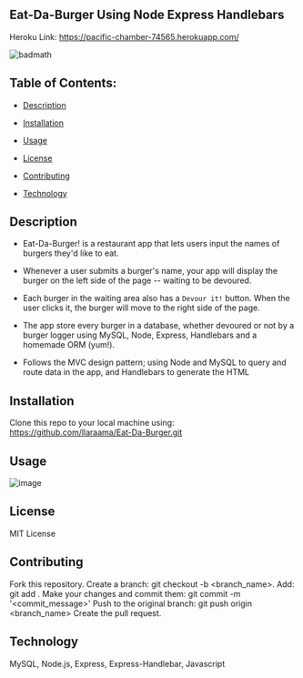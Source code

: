## Eat-Da-Burger Using Node Express Handlebars

Heroku Link: https://pacific-chamber-74565.herokuapp.com/

![badmath](https://img.shields.io/github/languages/top/llaraama/Eat-Da-Burger)
 
 ## Table of Contents:
  * [Description](#Description)
  
  * [Installation](#Installation)

  * [Usage](#Usage)

  * [License](#License)

  * [Contributing](#Contributing)

  * [Technology](#Technology)


## Description

* Eat-Da-Burger! is a restaurant app that lets users input the names of burgers they'd like to eat.

* Whenever a user submits a burger's name, your app will display the burger on the left side of the page -- waiting to be devoured.

* Each burger in the waiting area also has a `Devour it!` button. When the user clicks it, the burger will move to the right side of the page.

* The app store every burger in a database, whether devoured or not by a burger logger using MySQL, Node, Express, Handlebars and a homemade ORM (yum!).

* Follows the MVC design pattern; using Node and MySQL to query and route data in the app, and Handlebars to generate the HTML


## Installation
Clone this repo to your local machine using: https://github.com/llaraama/Eat-Da-Burger.git

## Usage
![image](https://user-images.githubusercontent.com/62354759/88743800-96a1ee80-d113-11ea-9e06-23313783bb60.png)

## License 
MIT License 

## Contributing 
Fork this repository. Create a branch: git checkout -b <branch_name>. Add: git add . Make your changes and commit them: git commit -m '<commit_message>' Push to the original branch: git push origin <branch_name> Create the pull request.

## Technology 
MySQL, Node.js, Express, Express-Handlebar, Javascript
